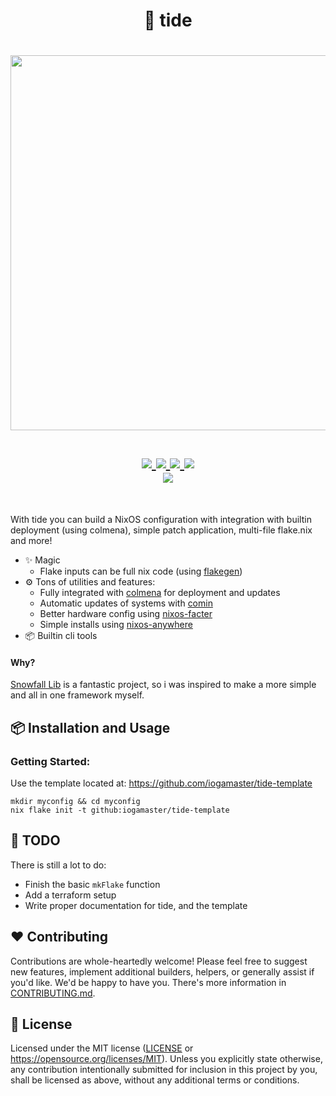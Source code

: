 <h1 align="center">🌊 tide</h1>

<h1 align="center">
<a href='#'><img src="https://raw.githubusercontent.com/catppuccin/catppuccin/main/assets/palette/macchiato.png" width="600px"/></a>
  <br> <br>
  <div>
    <a href="https://github.com/IogaMaster/tide/issues">
        <img src="https://img.shields.io/github/issues/IogaMaster/tide?color=fab387&labelColor=303446&style=for-the-badge">
    </a>
    <a href="https://github.com/IogaMaster/tide/stargazers">
        <img src="https://img.shields.io/github/stars/IogaMaster/tide?color=ca9ee6&labelColor=303446&style=for-the-badge">
    </a>
    <a href="https://github.com/IogaMaster/tide">
        <img src="https://img.shields.io/github/repo-size/IogaMaster/tide?color=ea999c&labelColor=303446&style=for-the-badge">
    </a>
    <a href="https://github.com/IogaMaster/tide/blob/main/.github/LICENCE">
        <img src="https://img.shields.io/static/v1.svg?style=for-the-badge&label=License&message=MIT&logoColor=ca9ee6&colorA=313244&colorB=cba6f7"/>
    </a>
    <br>
    </div>
        <img href="https://builtwithnix.org" src="https://builtwithnix.org/badge.svg"/>
   </h1>
   <br>

With tide you can build a NixOS configuration with integration with builtin deployment (using colmena), simple patch application, multi-file flake.nix and more!

- ✨  Magic
    - Flake inputs can be full nix code (using [flakegen](https://github.com/jorsn/flakegen))
- ⚙️  Tons of utilities and features:
    - Fully integrated with [colmena](https://github.com/zhaofengli/colmena) for deployment and updates
    - Automatic updates of systems with [comin](https://github.com/nlewo/comin)
    - Better hardware config using [nixos-facter](https://github.com/numtide/nixos-facter)
    - Simple installs using [nixos-anywhere](https://github.com/nix-community/nixos-anywhere)
- 📦 Builtin cli tools
    <!-- - [mcman](https://github.com/ParadigmMC/mcman) -->
    <!-- - [playit](https://playit.gg/) -->

#### Why?

[Snowfall Lib](https://github.com/snowfallorg/lib) is a fantastic project, so i was inspired to make a more simple and all in one framework myself.

## 📦 Installation and Usage

### Getting Started:
Use the template located at: https://github.com/iogamaster/tide-template
```shell
mkdir myconfig && cd myconfig
nix flake init -t github:iogamaster/tide-template
```

## 🔨 TODO

There is still a lot to do:

- Finish the basic `mkFlake` function
- Add a terraform setup
- Write proper documentation for tide, and the template

## ❤️ Contributing

Contributions are whole-heartedly welcome! Please feel free to suggest new features,
implement additional builders, helpers, or generally assist if you'd like. We'd be happy to have you.
There's more information in [CONTRIBUTING.md](CONTRIBUTING.md).

## 📜 License

Licensed under the MIT license ([LICENSE](LICENSE) or <https://opensource.org/licenses/MIT>).
Unless you explicitly state otherwise, any contribution intentionally
submitted for inclusion in this project by you, shall be licensed as above, without any additional terms or conditions.

